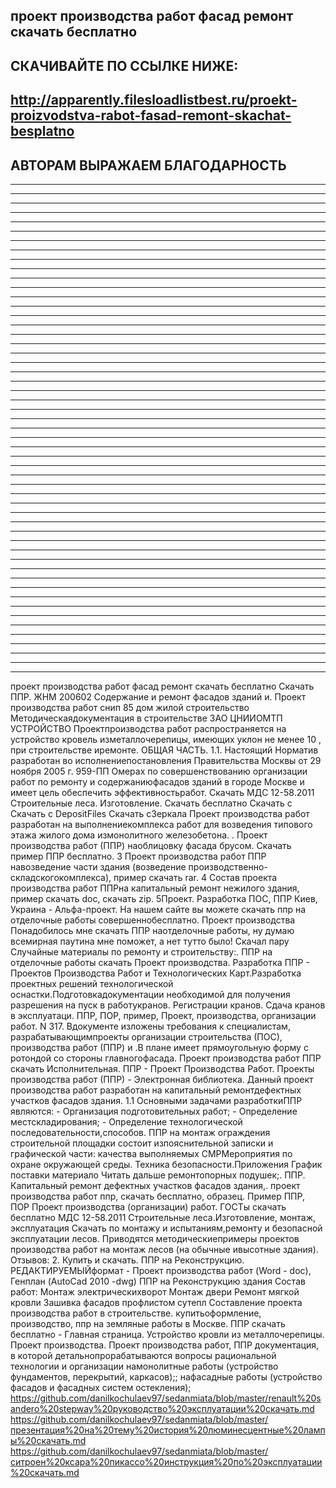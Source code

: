 проект производства работ фасад ремонт скачать бесплатно
--------------------------------------------------
СКАЧИВАЙТЕ ПО ССЫЛКЕ НИЖЕ:
--------------------------------------------------
http://apparently.filesloadlistbest.ru/proekt-proizvodstva-rabot-fasad-remont-skachat-besplatno
--------------------------------------------------
АВТОРАМ ВЫРАЖАЕМ БЛАГОДАРНОСТЬ
--------------------------------------------------
--------------------------------------------------
--------------------------------------------------
--------------------------------------------------
--------------------------------------------------
--------------------------------------------------
--------------------------------------------------
--------------------------------------------------
--------------------------------------------------
--------------------------------------------------
--------------------------------------------------
--------------------------------------------------
--------------------------------------------------
--------------------------------------------------
--------------------------------------------------
--------------------------------------------------
--------------------------------------------------
--------------------------------------------------
--------------------------------------------------
--------------------------------------------------
--------------------------------------------------
--------------------------------------------------
--------------------------------------------------
--------------------------------------------------
--------------------------------------------------
--------------------------------------------------
--------------------------------------------------
--------------------------------------------------
--------------------------------------------------
--------------------------------------------------
--------------------------------------------------
--------------------------------------------------
--------------------------------------------------
--------------------------------------------------
--------------------------------------------------
--------------------------------------------------
--------------------------------------------------
--------------------------------------------------
--------------------------------------------------
--------------------------------------------------
--------------------------------------------------
--------------------------------------------------
--------------------------------------------------
--------------------------------------------------
--------------------------------------------------
--------------------------------------------------
--------------------------------------------------
--------------------------------------------------
--------------------------------------------------
--------------------------------------------------
--------------------------------------------------
--------------------------------------------------
--------------------------------------------------
--------------------------------------------------
проект производства работ фасад ремонт скачать бесплатно Скачать ППР. ЖНМ 200602 Содержание и ремонт фасадов зданий и. Проект производства работ снип 85 дом жилой строительство Методическаядокументация в строительстве ЗАО ЦНИИОМТП УСТРОЙСТВО  Проектпроизводства работ распространяется на устройство кровель изметаллочерепицы, имеющих уклон не менее 10 , при строительстве иремонте. ОБЩАЯ ЧАСТЬ. 1.1. Настоящий Норматив разработан во исполнениепостановления Правительства Москвы от 29 ноября 2005 г.  959-ПП Омерах по совершенствованию организации работ по ремонту и содержаниюфасадов зданий в городе Москве и имеет цель обеспечить эффективностьработ. Скачать МДС 12-58.2011 Строительные леса. Изготовление. Скачать бесплатно Скачать с  Скачать с DepositFiles Скачать сЗеркала  Проект производства работ разработан на выполнениекомплекса работ для возведения типового этажа жилого дома измонолитного железобетона. . Проект производства работ (ППР) наоблицовку фасада брусом. Скачать пример ППР бесплатно.  3 Проект производства работ ППР навозведение части здания (возведение производственно-складскогокомплекса), пример скачать rar. 4 Состав проекта производства работ ППРна капитальный ремонт нежилого здания, пример скачать doc, скачать zip. 5Проект. Разработка ПОС, ППР Киев, Украина - Альфа-проект. На нашем сайте вы можете скачать ппр на отделочные работы совершеннобесплатно. Проект производства  Понадобилось мне скачать ППР наотделочные работы, ну думаю всемирная паутина мне поможет, а нет тутто было! Скачал пару  Случайные материалы по ремонту и строительству:. ППР на отделочные работы  скачать  Проект производства. Разработка ППР - Проектов Производства Работ и Технологических Карт.Разработка проектных решений технологической оснастки.Подготовкадокументации необходимой для получения разрешения на пуск в работукранов. Регистрации кранов. Сдача кранов в эксплуатаци.
ППР, ПОР, пример, Проект, производства, организации работ.  N 317. Вдокументе изложены требования к специалистам, разрабатывающимпроекты организации строительства (ПОС), производства работ (ППР) и .В плане имеет прямоугольную форму с ротондой со стороны главногофасада. Проект производства работ ППР скачать  Исполнительная. ППР - Проект Производства Работ. Проекты производства работ (ППР) - Электронная библиотека. Данный проект производства работ разработан на капитальный ремонтдефектных участков фасадов здания. 1.1 Основными задачами разработкиППР являются: - Организация подготовительных работ; - Определение местскладирования; - Определение технологической последовательности,способов. ППР на монтаж ограждения строительной площадки состоит изпояснительной записки и графической части:  качества выполняемых СМРМероприятия по охране окружающей среды. Техника безопасности.Приложения График поставки материало  Читать дальше   ремонтопорных подушек;. ППР. Капитальный ремонт дефектных участков фасадов здания,. проект производства работ ппр, скачать бесплатно, образец. Пример ППР, ПОР  Проект производства (организации) работ. ГОСТы скачать бесплатно МДС 12-58.2011 Строительные леса.Изготовление, монтаж, эксплуатация Скачать  по монтажу и испытаниям,ремонту и безопасной эксплуатации лесов. Приводятся методическиепримеры проектов производства работ на монтаж лесов (на обычные ивысотные здания). Отзывов: 2. Купить и скачать. ППР на Реконструкцию. РЕДАКТИРУЕМЫЙформат - Проект производства работ (Word - doc), Генплан (AutoCad 2010 -dwg) ППР на Реконструкцию здания Состав работ: Монтаж электрическихворот Монтаж двери Ремонт мягкой кровли Зашивка фасадов профлистом сутепл
Составление проекта производства работ в строительстве. купитьоформление, производство, ппр на земляные работы в Москве. ППР скачать бесплатно - Главная страница. Устройство кровли из металлочерепицы. Проект производства. Проект производства работ, ППР  документация, в которой детальнопрорабатываются вопросы рациональной технологии и организации  намонолитные работы (устройство фундаментов, перекрытий, каркасов);; нафасадные работы (устройство фасадов и фасадных систем остекления);
https://github.com/danilkochulaev97/sedanmiata/blob/master/renault%20sandero%20stepway%20руководство%20эксплуатации%20скачать.md
https://github.com/danilkochulaev97/sedanmiata/blob/master/презентация%20на%20тему%20история%20люминесцентные%20лампы%20скачать.md
https://github.com/danilkochulaev97/sedanmiata/blob/master/ситроен%20ксара%20пикассо%20инструкция%20по%20эксплуатации%20скачать.md